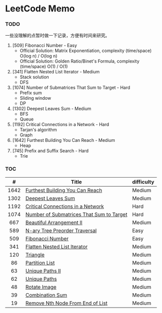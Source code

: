 # LeetCode Memo

### TODO

一些没理解的点暂时做一下记录，方便有时间来研究。

1. [509] Fibonacci Number - Easy
   - Official Solution: Matrix Exponentiation, complexity (time/space) O(log n) / O(log n)
   - Official Solution: Golden Ratio/Binet's Formula, complexity (time/space) O(1) / O(1)
2. [341] Flatten Nested List Iterator - Medium
   - Stack solution
   - DFS
3. [1074] Number of Submatrices That Sum to Target - Hard
   - Prefix sum
   - Sliding window
   - DP
4. [1302] Deepest Leaves Sum - Medium
   - BFS
   - Queue
5. [1192] Critical Connections in a Network - Hard
   - Tarjan's algorithm
   - Graph
6. [1642] Furthest Building You Can Reach - Medium
   - Heap
7. [745] Prefix and Suffix Search - Hard
   - Trie

### TOC

|  #   | Title                                                                                                                      | difficulty |
| :--: | -------------------------------------------------------------------------------------------------------------------------- | ---------- |
| 1642 | [Furthest Building You Can Reach](./1642.%20Furthest%20Building%20You%20Can%20Reach%20%28Medium%29.md)                     | Medium     |
| 1302 | [Deepest Leaves Sum](./1302.%20Deepest%20Leaves%20Sum%20%28Medium%29.md)                                                   | Medium     |
| 1192 | [Critical Connections in a Network](./1192.%20Critical%20Connections%20in%20a%20Network%20%28Hard%29.md)                   | Hard       |
| 1074 | [Number of Submatrices That Sum to Target](./1074.%20Number%20of%20Submatrices%20That%20Sum%20to%20Target%20%28Hard%29.md) | Hard       |
| 667  | [Beautiful Arrangement II](./667.%20Beautiful%20Arrangement%20II%20%28Medium%29.md)                                        | Medium     |
| 589  | [N-ary Tree Preorder Traversal](./589.%20N-ary%20Tree%20Preorder%20Traversal%20%28Easy%29.md)                              | Easy       |
| 509  | [Fibonacci Number](./509.%20Fibonacci%20Number%20%28Easy%29.md)                                                            | Easy       |
| 341  | [Flatten Nested List Iterator](./341.%20Flatten%20Nested%20List%20Iterator%20%28Medium%29.md)                              | Medium     |
| 120  | [Triangle](./120.%20Triangle%20%28Medium%29.md)                                                                            | Medium     |
|  86  | [Partition List](./86.%20Partition%20List%20%28Medium%29.md)                                                               | Medium     |
|  63  | [Unique Paths II](./63.%20Unique%20Paths%20II%20%28Medium%29.md)                                                           | Medium     |
|  62  | [Unique Paths](./62.%20Unique%20Paths%20%28Medium%29.md)                                                                   | Medium     |
|  48  | [Rotate Image](./48.%20Rotate%20Image%20%28Medium%29.md)                                                                   | Medium     |
|  39  | [Combination Sum](./39.%20Combination%20Sum%20%28Medium%29.md)                                                             | Medium     |
|  19  | [Remove Nth Node From End of List](./19.%20Remove%20Nth%20Node%20From%20End%20of%20List%20%28Medium%29.md)                 | Medium     |

